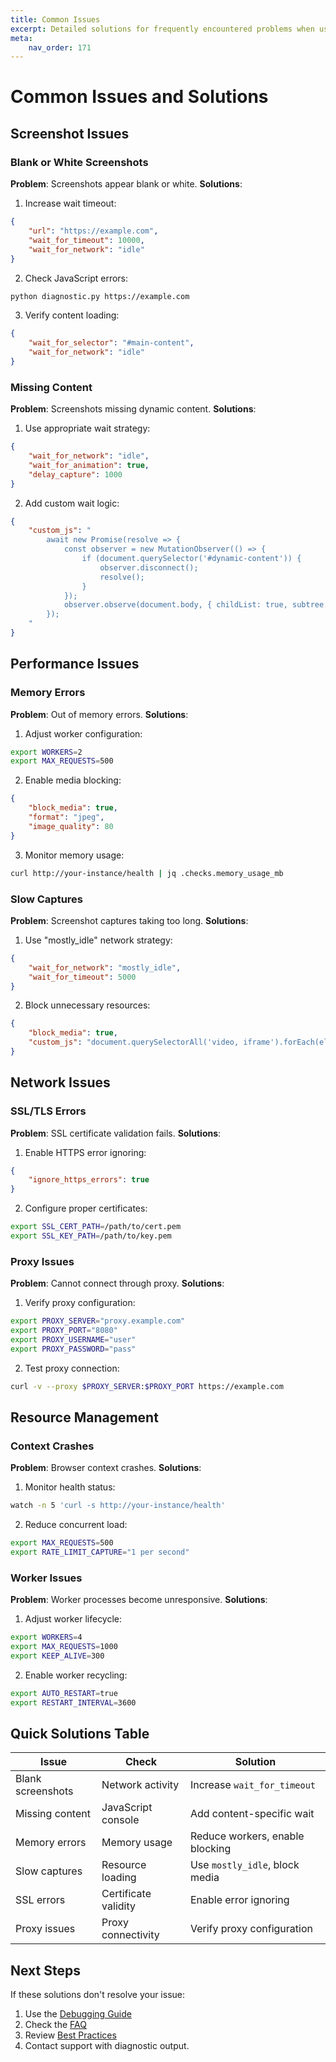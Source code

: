 ```yaml
---
title: Common Issues
excerpt: Detailed solutions for frequently encountered problems when using Pixashot, including screenshots, timeouts, and resource issues.
meta:
    nav_order: 171
---
```


# Common Issues and Solutions

## Screenshot Issues

### Blank or White Screenshots
**Problem**: Screenshots appear blank or white.
**Solutions**:
1. Increase wait timeout:
```json
{
    "url": "https://example.com",
    "wait_for_timeout": 10000,
    "wait_for_network": "idle"
}
```

2. Check JavaScript errors:
```bash
python diagnostic.py https://example.com
```

3. Verify content loading:
```json
{
    "wait_for_selector": "#main-content",
    "wait_for_network": "idle"
}
```

### Missing Content
**Problem**: Screenshots missing dynamic content.
**Solutions**:
1. Use appropriate wait strategy:
```json
{
    "wait_for_network": "idle",
    "wait_for_animation": true,
    "delay_capture": 1000
}
```

2. Add custom wait logic:
```json
{
    "custom_js": "
        await new Promise(resolve => {
            const observer = new MutationObserver(() => {
                if (document.querySelector('#dynamic-content')) {
                    observer.disconnect();
                    resolve();
                }
            });
            observer.observe(document.body, { childList: true, subtree: true });
        });
    "
}
```

## Performance Issues

### Memory Errors
**Problem**: Out of memory errors.
**Solutions**:
1. Adjust worker configuration:
```bash
export WORKERS=2
export MAX_REQUESTS=500
```

2. Enable media blocking:
```json
{
    "block_media": true,
    "format": "jpeg",
    "image_quality": 80
}
```

3. Monitor memory usage:
```bash
curl http://your-instance/health | jq .checks.memory_usage_mb
```

### Slow Captures
**Problem**: Screenshot captures taking too long.
**Solutions**:
1. Use "mostly_idle" network strategy:
```json
{
    "wait_for_network": "mostly_idle",
    "wait_for_timeout": 5000
}
```

2. Block unnecessary resources:
```json
{
    "block_media": true,
    "custom_js": "document.querySelectorAll('video, iframe').forEach(el => el.remove());"
}
```

## Network Issues

### SSL/TLS Errors
**Problem**: SSL certificate validation fails.
**Solutions**:
1. Enable HTTPS error ignoring:
```json
{
    "ignore_https_errors": true
}
```

2. Configure proper certificates:
```bash
export SSL_CERT_PATH=/path/to/cert.pem
export SSL_KEY_PATH=/path/to/key.pem
```

### Proxy Issues
**Problem**: Cannot connect through proxy.
**Solutions**:
1. Verify proxy configuration:
```bash
export PROXY_SERVER="proxy.example.com"
export PROXY_PORT="8080"
export PROXY_USERNAME="user"
export PROXY_PASSWORD="pass"
```

2. Test proxy connection:
```bash
curl -v --proxy $PROXY_SERVER:$PROXY_PORT https://example.com
```

## Resource Management

### Context Crashes
**Problem**: Browser context crashes.
**Solutions**:
1. Monitor health status:
```bash
watch -n 5 'curl -s http://your-instance/health'
```

2. Reduce concurrent load:
```bash
export MAX_REQUESTS=500
export RATE_LIMIT_CAPTURE="1 per second"
```

### Worker Issues
**Problem**: Worker processes become unresponsive.
**Solutions**:
1. Adjust worker lifecycle:
```bash
export WORKERS=4
export MAX_REQUESTS=1000
export KEEP_ALIVE=300
```

2. Enable worker recycling:
```bash
export AUTO_RESTART=true
export RESTART_INTERVAL=3600
```

## Quick Solutions Table

| Issue | Check | Solution |
|-------|--------|----------|
| Blank screenshots | Network activity | Increase `wait_for_timeout` |
| Missing content | JavaScript console | Add content-specific wait |
| Memory errors | Memory usage | Reduce workers, enable blocking |
| Slow captures | Resource loading | Use `mostly_idle`, block media |
| SSL errors | Certificate validity | Enable error ignoring |
| Proxy issues | Proxy connectivity | Verify proxy configuration |

## Next Steps

If these solutions don't resolve your issue:
1. Use the [Debugging Guide](debugging.md)
2. Check the [FAQ](faq.md)
3. Review [Best Practices](../getting-started/best-practices.md)
4. Contact support with diagnostic output.